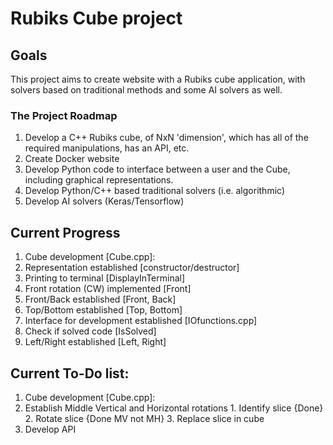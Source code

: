 # Rubiks Cube project
## Goals

This project aims to create website with a Rubiks cube application, with solvers
based on traditional methods and some AI solvers as well.  

### The Project Roadmap

1. Develop a C++ Rubiks cube, of NxN 'dimension', which has all of the required
manipulations, has an API, etc.
2. Create Docker website
3. Develop Python code to interface between a user and the Cube, including
graphical representations.
4. Develop Python/C++ based traditional solvers (i.e. algorithmic)
5. Develop AI solvers (Keras/Tensorflow)

## Current Progress

1. Cube development [Cube.cpp]:
  1. Representation established [constructor/destructor]
  2. Printing to terminal [DisplayInTerminal]
  3. Front rotation (CW) implemented [Front]
  4. Front/Back established [Front, Back]
  5. Top/Bottom established [Top, Bottom]
  6. Interface for development established [IOfunctions.cpp]
  7. Check if solved code [IsSolved]
  8. Left/Right established [Left, Right]

## Current To-Do list:

1. Cube development [Cube.cpp]:
  1. Establish Middle Vertical and Horizontal rotations
    1. Identify slice {Done}
    2. Rotate slice {Done MV not MH}
    3. Replace slice in cube
  2. Develop API
